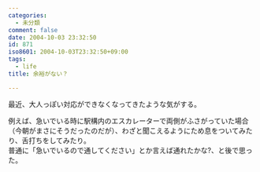 ```yaml
---
categories:
  - 未分類
comment: false
date: 2004-10-03 23:32:50
id: 871
iso8601: 2004-10-03T23:32:50+09:00
tags:
  - life
title: 余裕がない？

---
```


<div class="entry-body">
  <p>最近、大人っぽい対応ができなくなってきたような気がする。</p>

  <p>例えば、急いでいる時に駅構内のエスカレーターで両側がふさがっていた場合（今朝がまさにそうだったのだが）、わざと聞こえるようにため息をついてみたり、舌打ちをしてみたり。<br />
    普通に「急いでいるので通してください」とか言えば通れたかな?、と後で思った。</p>
</div>

